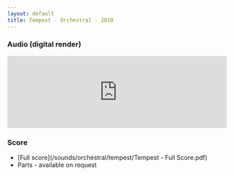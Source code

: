 ```yaml
---
layout: default
title: Tempest - Orchestral - 2010
---
```


### Audio (digital render)

<iframe width="100%" height="166" scrolling="no" frameborder="no" src="https://w.soundcloud.com/player/?url=https%3A//api.soundcloud.com/tracks/307279144&amp;color=ff5500&amp;auto_play=false&amp;hide_related=false&amp;show_comments=true&amp;show_user=true&amp;show_reposts=false"></iframe>

### Score

* [Full score](/sounds/orchestral/tempest/Tempest - Full Score.pdf)
* Parts - available on request
